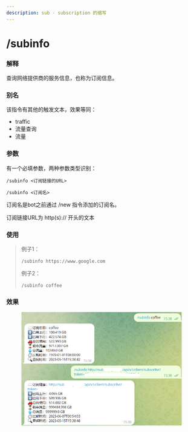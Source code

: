 ```yaml
---
description: sub - subscription 的缩写
---
```


# /subinfo

### 解释

查询网络提供商的服务信息，也称为订阅信息。

### 别名

该指令有其他的触发文本，效果等同：

* traffic
* 流量查询
* 流量



### 参数

有一个必填参数，两种参数类型识别：

```
/subinfo <订阅链接的URL>
```

```
/subinfo <订阅名>
```

订阅名是bot之前通过 /new 指令添加的订阅名。

订阅链接URL为 http(s):// 开头的文本

### 使用

> 例子1：
>
> ```
> /subinfo https://www.google.com
> ```
>
> 例子2：
>
> ```
> /subinfo coffee
> ```

### 效果

<figure><img src="../.gitbook/assets/image (3) (1) (1).png" alt=""><figcaption></figcaption></figure>
